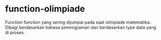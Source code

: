 # function-olimpiade
Function function yang sering dijumpai pada saat olimpiade matematika. 
Dibagi berdasarkan bahasa pemrograman dan berdasarkan type data yang di proses.